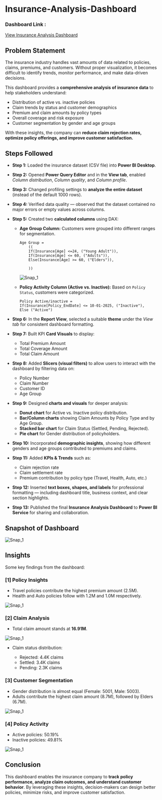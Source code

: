 # Insurance-Analysis-Dashboard

### Dashboard Link :  
[View Insurance Analysis Dashboard](https://app.powerbi.com/links/6ZYZvQcTbb?ctid=f5410ffc-6e44-4b90-ae76-efeeaafbdf4f&pbi_source=linkShare)

## Problem Statement

The insurance industry handles vast amounts of data related to policies, claims, premiums, and customers. Without proper visualization, it becomes difficult to identify trends, monitor performance, and make data-driven decisions.

This dashboard provides a **comprehensive analysis of insurance data** to help stakeholders understand:

* Distribution of active vs. inactive policies
* Claim trends by status and customer demographics
* Premium and claim amounts by policy types
* Overall coverage and risk exposure
* Customer segmentation by gender and age groups

With these insights, the company can **reduce claim rejection rates, optimize policy offerings, and improve customer satisfaction.**

## Steps Followed

* **Step 1:** Loaded the insurance dataset (CSV file) into **Power BI Desktop**.

* **Step 2:** Opened **Power Query Editor** and in the **View tab**, enabled
  *Column distribution*, *Column quality*, and *Column profile*.

* **Step 3:** Changed profiling settings to **analyze the entire dataset** (instead of the default 1000 rows).

* **Step 4:** Verified data quality — observed that the dataset contained no major errors or empty values across columns.

* **Step 5:** Created two **calculated columns** using DAX:

  * **Age Group Column:** Customers were grouped into different ranges for segmentation.

    ```DAX
    Age Group =
        ((
        If(Insurance[Age] <=24, ("Young Adult")),
        If(Insurance[Age] <= 60, ("Adults")),
        Else(Insurance[Age] >= 60, ("Elders")),
        
        ))
    ```

       ![Snap_1](https://github.com/user-attachments/assets/235b6856-80ac-471b-89fc-fa5d8941dbea)




  * **Policy Activity Column (Active vs. Inactive):** Based on `Policy Status`, customers were categorized.

    ```DAX
    Policy Active/inactive =
    If(Insurance[Policy_EndDate] <= 10-01-2025, ("Inactive"),
    Else ("Active")
    ```

* **Step 6:** In the **Report View**, selected a suitable **theme** under the *View tab* for consistent dashboard formatting.

* **Step 7:** Built KPI **Card Visuals** to display:

  * Total Premium Amount
  * Total Coverage Amount
  * Total Claim Amount

* **Step 8:** Added **Slicers (visual filters)** to allow users to interact with the dashboard by filtering data on:

  * Policy Number
  * Claim Number
  * Customer ID
  * Age Group

* **Step 9:** Designed **charts and visuals** for deeper analysis:

  * **Donut chart** for Active vs. Inactive policy distribution.
  * **Bar/Column charts** showing Claim Amounts by Policy Type and by Age Group.
  * **Stacked bar chart** for Claim Status (Settled, Pending, Rejected).
  * **Pie chart** for Gender distribution of policyholders.

* **Step 10:** Incorporated **demographic insights**, showing how different genders and age groups contributed to premiums and claims.

* **Step 11:** Added **KPIs & Trends** such as:

  * Claim rejection rate
  * Claim settlement rate
  * Premium contribution by policy type (Travel, Health, Auto, etc.)

* **Step 12:** Inserted **text boxes, shapes, and labels** for professional formatting — including dashboard title, business context, and clear section highlights.

* **Step 13:** Published the final **Insurance Analysis Dashboard** to **Power BI Service** for sharing and collaboration.


## Snapshot of Dashboard

![Snap_1](https://github.com/user-attachments/assets/fa76c790-8643-45b7-8b57-9cc1c3d6fab0)


## Insights

Some key findings from the dashboard:

### \[1] Policy Insights

* Travel policies contribute the highest premium amount (2.5M).
* Health and Auto policies follow with 1.2M and 1.0M respectively.
  
![Snap_1](https://github.com/user-attachments/assets/5a5dc18b-092e-4105-8cbb-424d7390d69d)



### \[2] Claim Analysis

* Total claim amount stands at **16.91M**.

![Snap_1](https://github.com/user-attachments/assets/34df1969-c1c2-49ce-9a5c-c7ecc3aaea50)


* Claim status distribution:

  * Rejected: 4.4K claims
  * Settled: 3.4K claims
  * Pending: 2.3K claims

### \[3] Customer Segmentation

* Gender distribution is almost equal (Female: 5001, Male: 5003).
* Adults contribute the highest claim amount (8.7M), followed by Elders (6.7M).

![Snap_1](https://github.com/user-attachments/assets/4d74faa6-08e6-4780-a86b-68f7e01e7334)


### \[4] Policy Activity

* Active policies: 50.19%
* Inactive policies: 49.81%

![Snap_1](https://github.com/user-attachments/assets/bea36d52-44bc-455a-b9c7-261bb61ba4ad)




## Conclusion

This dashboard enables the insurance company to **track policy performance, analyze claim outcomes, and understand customer behavior**. By leveraging these insights, decision-makers can design better policies, minimize risks, and improve customer satisfaction.
